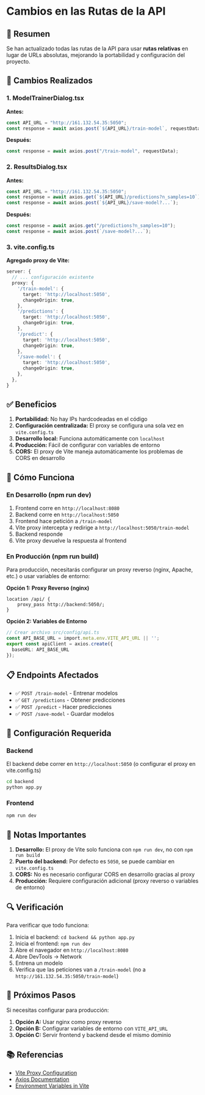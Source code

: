 # Cambios en las Rutas de la API

## 📝 Resumen

Se han actualizado todas las rutas de la API para usar **rutas relativas** en lugar de URLs absolutas, mejorando la portabilidad y configuración del proyecto.

## 🔄 Cambios Realizados

### 1. ModelTrainerDialog.tsx

**Antes:**
```typescript
const API_URL = "http://161.132.54.35:5050";
const response = await axios.post(`${API_URL}/train-model`, requestData);
```

**Después:**
```typescript
const response = await axios.post("/train-model", requestData);
```

### 2. ResultsDialog.tsx

**Antes:**
```typescript
const API_URL = "http://161.132.54.35:5050";
const response = await axios.get(`${API_URL}/predictions?n_samples=10`);
const response = await axios.post(`${API_URL}/save-model?...`);
```

**Después:**
```typescript
const response = await axios.get("/predictions?n_samples=10");
const response = await axios.post(`/save-model?...`);
```

### 3. vite.config.ts

**Agregado proxy de Vite:**
```typescript
server: {
  // ... configuración existente
  proxy: {
    '/train-model': {
      target: 'http://localhost:5050',
      changeOrigin: true,
    },
    '/predictions': {
      target: 'http://localhost:5050',
      changeOrigin: true,
    },
    '/predict': {
      target: 'http://localhost:5050',
      changeOrigin: true,
    },
    '/save-model': {
      target: 'http://localhost:5050',
      changeOrigin: true,
    },
  },
}
```

## ✅ Beneficios

1. **Portabilidad:** No hay IPs hardcodeadas en el código
2. **Configuración centralizada:** El proxy se configura una sola vez en `vite.config.ts`
3. **Desarrollo local:** Funciona automáticamente con `localhost`
4. **Producción:** Fácil de configurar con variables de entorno
5. **CORS:** El proxy de Vite maneja automáticamente los problemas de CORS en desarrollo

## 🚀 Cómo Funciona

### En Desarrollo (npm run dev)

1. Frontend corre en `http://localhost:8080`
2. Backend corre en `http://localhost:5050`
3. Frontend hace petición a `/train-model`
4. Vite proxy intercepta y redirige a `http://localhost:5050/train-model`
5. Backend responde
6. Vite proxy devuelve la respuesta al frontend

### En Producción (npm run build)

Para producción, necesitarás configurar un proxy reverso (nginx, Apache, etc.) o usar variables de entorno:

**Opción 1: Proxy Reverso (nginx)**
```nginx
location /api/ {
    proxy_pass http://backend:5050/;
}
```

**Opción 2: Variables de Entorno**
```typescript
// Crear archivo src/config/api.ts
const API_BASE_URL = import.meta.env.VITE_API_URL || '';
export const apiClient = axios.create({
  baseURL: API_BASE_URL
});
```

## 📋 Endpoints Afectados

- ✅ `POST /train-model` - Entrenar modelos
- ✅ `GET /predictions` - Obtener predicciones
- ✅ `POST /predict` - Hacer predicciones
- ✅ `POST /save-model` - Guardar modelos

## 🔧 Configuración Requerida

### Backend
El backend debe correr en `http://localhost:5050` (o configurar el proxy en vite.config.ts)

```bash
cd backend
python app.py
```

### Frontend
```bash
npm run dev
```

## 📝 Notas Importantes

1. **Desarrollo:** El proxy de Vite solo funciona con `npm run dev`, no con `npm run build`
2. **Puerto del backend:** Por defecto es `5050`, se puede cambiar en `vite.config.ts`
3. **CORS:** No es necesario configurar CORS en desarrollo gracias al proxy
4. **Producción:** Requiere configuración adicional (proxy reverso o variables de entorno)

## 🔍 Verificación

Para verificar que todo funciona:

1. Inicia el backend: `cd backend && python app.py`
2. Inicia el frontend: `npm run dev`
3. Abre el navegador en `http://localhost:8080`
4. Abre DevTools → Network
5. Entrena un modelo
6. Verifica que las peticiones van a `/train-model` (no a `http://161.132.54.35:5050/train-model`)

## 🎯 Próximos Pasos

Si necesitas configurar para producción:

1. **Opción A:** Usar nginx como proxy reverso
2. **Opción B:** Configurar variables de entorno con `VITE_API_URL`
3. **Opción C:** Servir frontend y backend desde el mismo dominio

## 📚 Referencias

- [Vite Proxy Configuration](https://vitejs.dev/config/server-options.html#server-proxy)
- [Axios Documentation](https://axios-http.com/docs/intro)
- [Environment Variables in Vite](https://vitejs.dev/guide/env-and-mode.html)

